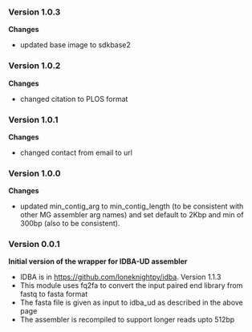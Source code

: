 ### Version 1.0.3
__Changes__
- updated base image to sdkbase2

### Version 1.0.2
__Changes__
- changed citation to PLOS format 

### Version 1.0.1
__Changes__
- changed contact from email to url

### Version 1.0.0
__Changes__
- updated min_contig_arg to min_contig_length (to be consistent with other MG assembler arg names) and set default to 2Kbp and min of 300bp (also to be consistent).

### Version 0.0.1
__Initial version of the wrapper for IDBA-UD assembler__
- IDBA is in https://github.com/loneknightpy/idba. Version 1.1.3
- This module uses fq2fa to convert the input paired end library from fastq to fasta format
- The fasta file is given as input to idba_ud as described in the above page
- The assembler is recompiled to support longer reads upto 512bp
